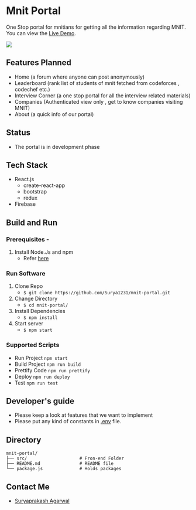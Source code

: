 # Mnit Portal

One Stop portal for mnitians for getting all the information regarding MNIT.
You can view the [Live Demo](https://mnit-portal.web.app/).

<a href='https://mnit-portal.web.app/' target='_blank'>
    <img src="https://img.shields.io/badge/Project%20Status-Live-green"></a>
</a>

## Features Planned

- Home (a forum where anyone can post anonymously)
- Leaderboard (rank list of students of mnit fetched from codeforces , codechef etc.)
- Interview Corner (a one stop portal for all the interview related materials)
- Companies (Authenticated view only , get to know companies visiting MNIT)
- About (a quick info of our portal)

## Status

- The portal is in development phase

## Tech Stack

- React.js
  - create-react-app
  - bootstrap
  - redux
- Firebase

## Build and Run

### Prerequisites -

1. Install Node.Js and npm
   - Refer [here](https://nodejs.org/en/download/)

### Run Software

1. Clone Repo
   - `$ git clone https://github.com/Surya1231/mnit-portal.git`
2. Change Directory
   - `$ cd mnit-portal/`
3. Install Dependencies
   - `$ npm install`
4. Start server
   - `$ npm start`

### Supported Scripts

- Run Project `npm start`
- Build Project `npm run build`
- Prettify Code `npm run prettify`
- Deploy `npm run deploy`
- Test `npm run test`

## Developer's guide

- Please keep a look at features that we want to implement
- Please put any kind of constants in [.env](.env) file.

## Directory

    mnit-portal/
    ├── src/                    # Fron-end Folder
    ├── README.md               # README file
    └── package.js              # Holds packages

## Contact Me

- [Suryaprakash Agarwal](https://surya1231.github.io/)
